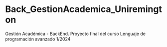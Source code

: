 # Back_GestionAcademica_Uniremington
Gestión Académica - BackEnd. Proyecto final del curso Lenguaje de programación avanzado 1/2024

